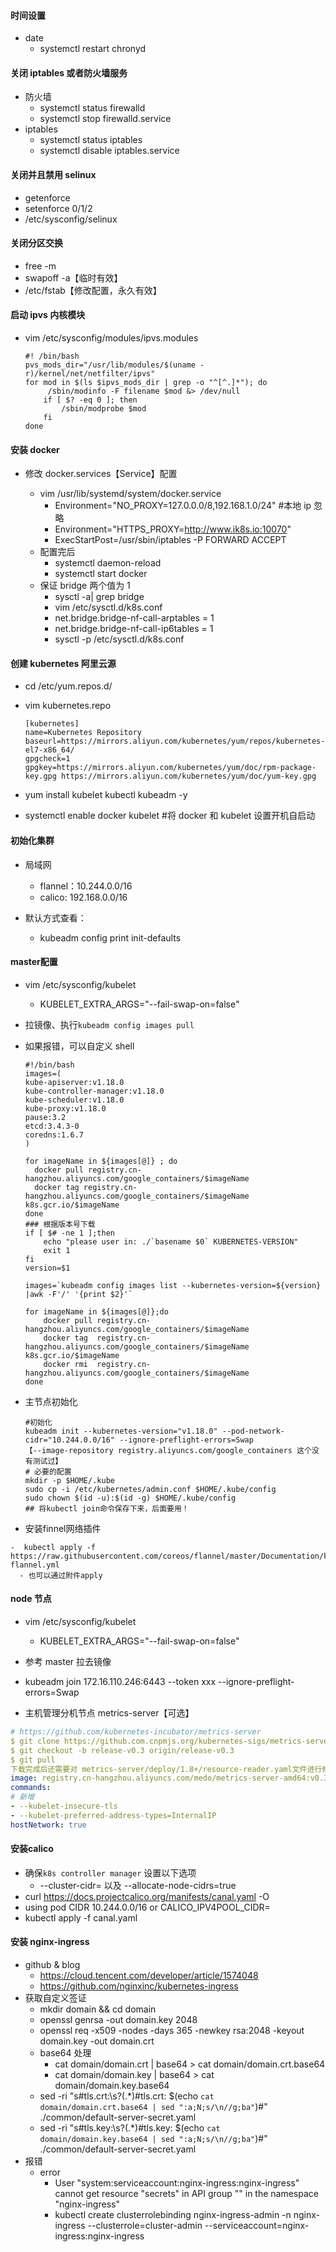 #### 时间设置

- date
  - systemctl restart chronyd

#### 关闭 iptables 或者防火墙服务

- 防火墙
  - systemctl status firewalld
  - systemctl stop firewalld.service
- iptables
  - systemctl status iptables
  - systemctl disable iptables.service

#### 关闭并且禁用 selinux

- getenforce
- setenforce 0/1/2
- /etc/sysconfig/selinux

#### 关闭分区交换

- free -m
- swapoff -a【临时有效】
- /etc/fstab【修改配置，永久有效】

#### 启动 ipvs 内核模块

- vim /etc/sysconfig/modules/ipvs.modules

  ```
  #! /bin/bash
  pvs_mods_dir="/usr/lib/modules/$(uname -r)/kernel/net/netfilter/ipvs"
  for mod in $(ls $ipvs_mods_dir | grep -o "^[^.]*"); do
       /sbin/modinfo -F filename $mod &> /dev/null
      if [ $? -eq 0 ]; then
          /sbin/modprobe $mod
      fi
  done
  ```

#### 安装 docker 

- 修改 docker.services【Service】配置

  - vim /usr/lib/systemd/system/docker.service 
    - Environment="NO_PROXY=127.0.0.0/8,192.168.1.0/24" #本地 ip 忽略
    - Environment="HTTPS_PROXY=http://www.ik8s.io:10070"
    - ExecStartPost=/usr/sbin/iptables -P FORWARD ACCEPT
  - 配置完后
    - systemctl daemon-reload
    - systemctl start docker
  - 保证 bridge 两个值为 1
    - sysctl -a| grep bridge
    - vim /etc/sysctl.d/k8s.conf
    - net.bridge.bridge-nf-call-arptables = 1
    - net.bridge.bridge-nf-call-ip6tables = 1
    - sysctl -p /etc/sysctl.d/k8s.conf

#### 创建 kubernetes 阿里云源

- cd /etc/yum.repos.d/

- vim kubernetes.repo

  ```
  [kubernetes]
  name=Kubernetes Repository
  baseurl=https://mirrors.aliyun.com/kubernetes/yum/repos/kubernetes-el7-x86_64/
  gpgcheck=1
  gpgkey=https://mirrors.aliyun.com/kubernetes/yum/doc/rpm-package-key.gpg https://mirrors.aliyun.com/kubernetes/yum/doc/yum-key.gpg
  ```

- yum install kubelet kubectl kubeadm -y

- systemctl enable docker kubelet #将 docker 和 kubelet 设置开机自启动


#### 初始化集群

- 局域网

  - flannel：10.244.0.0/16
  - calico: 192.168.0.0/16

- 默认方式查看：

  - kubeadm config print init-defaults


#### master配置

- vim /etc/sysconfig/kubelet

  - KUBELET_EXTRA_ARGS="--fail-swap-on=false"

- 拉镜像、执行`kubeadm config images pull`

- 如果报错，可以自定义 shell

  ```shell
  #!/bin/bash
  images=(
  kube-apiserver:v1.18.0
  kube-controller-manager:v1.18.0
  kube-scheduler:v1.18.0
  kube-proxy:v1.18.0
  pause:3.2
  etcd:3.4.3-0
  coredns:1.6.7
  )

  for imageName in ${images[@]} ; do
    docker pull registry.cn-hangzhou.aliyuncs.com/google_containers/$imageName
    docker tag registry.cn-hangzhou.aliyuncs.com/google_containers/$imageName k8s.gcr.io/$imageName
  done
  ### 根据版本号下载
  if [ $# -ne 1 ];then
      echo "please user in: ./`basename $0` KUBERNETES-VERSION"
      exit 1
  fi
  version=$1

  images=`kubeadm config images list --kubernetes-version=${version} |awk -F'/' '{print $2}'`

  for imageName in ${images[@]};do
      docker pull registry.cn-hangzhou.aliyuncs.com/google_containers/$imageName
      docker tag  registry.cn-hangzhou.aliyuncs.com/google_containers/$imageName k8s.gcr.io/$imageName
      docker rmi  registry.cn-hangzhou.aliyuncs.com/google_containers/$imageName
  done
  ```
  
- 主节点初始化

  ```
  #初始化
  kubeadm init --kubernetes-version="v1.18.0" --pod-network-cidr="10.244.0.0/16" --ignore-preflight-errors=Swap
  【--image-repository registry.aliyuncs.com/google_containers 这个没有测试过】
  # 必要的配置
  mkdir -p $HOME/.kube
  sudo cp -i /etc/kubernetes/admin.conf $HOME/.kube/config
  sudo chown $(id -u):$(id -g) $HOME/.kube/config
  ## 将kubectl join命令保存下来，后面要用！
  ```

- 安装finnel网络插件

```
-  kubectl apply -f https://raw.githubusercontent.com/coreos/flannel/master/Documentation/kube-flannel.yml
  - 也可以通过附件apply
```

#### node 节点

- vim /etc/sysconfig/kubelet
  - KUBELET_EXTRA_ARGS="--fail-swap-on=false"
- 参考 master 拉去镜像
- kubeadm join 172.16.110.246:6443 --token xxx --ignore-preflight-errors=Swap

- 主机管理分机节点 metrics-server【可选】

```yaml
# https://github.com/kubernetes-incubator/metrics-server
$ git clone https://github.com.cnpmjs.org/kubernetes-sigs/metrics-server.git
$ git checkout -b release-v0.3 origin/release-v0.3
$ git pull
下载完成后还需要对 metrics-server/deploy/1.8+/resource-reader.yaml文件进行修改
image: registry.cn-hangzhou.aliyuncs.com/medo/metrics-server-amd64:v0.3.6
commands:
# 新增
- --kubelet-insecure-tls
- --kubelet-preferred-address-types=InternalIP
hostNetwork: true
```

#### 安装calico

- 确保`k8s controller manager` 设置以下选项
  - --cluster-cidr=<your-pod-cidr> 以及 --allocate-node-cidrs=true
- curl https://docs.projectcalico.org/manifests/canal.yaml -O
- using pod CIDR 10.244.0.0/16 or CALICO_IPV4POOL_CIDR=<your-pod-cidr>
- kubectl apply -f canal.yaml

#### 安装 nginx-ingress

- github & blog
  - https://cloud.tencent.com/developer/article/1574048
  - https://github.com/nginxinc/kubernetes-ingress
- 获取自定义签证
  - mkdir domain && cd domain
  - openssl genrsa -out domain.key 2048
  - openssl req -x509 -nodes -days 365 -newkey rsa:2048 -keyout domain.key -out domain.crt
  - base64 处理
    - cat domain/domain.crt | base64 > cat domain/domain.crt.base64
    - cat domain/domain.key | base64 > cat domain/domain.key.base64
  - sed -ri "s#tls.crt:\s?(.\*)#tls\.crt: \$(echo `cat domain/domain.crt.base64 | sed ":a;N;s/\n//g;ba"`)#" ./common/default-server-secret.yaml
  - sed -ri "s#tls.key:\s?(.\*)#tls\.key: \$(echo `cat domain/domain.key.base64 | sed ":a;N;s/\n//g;ba"`)#" ./common/default-server-secret.yaml
- 报错
  - error
    - User "system:serviceaccount:nginx-ingress:nginx-ingress" cannot get resource "secrets" in API group "" in the namespace "nginx-ingress"
    - kubectl create clusterrolebinding nginx-ingress-admin -n nginx-ingress --clusterrole=cluster-admin --serviceaccount=nginx-ingress:nginx-ingress
